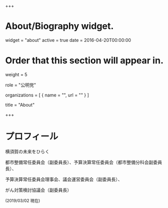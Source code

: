 +++
# About/Biography widget.
widget = "about"
active = true
date = 2016-04-20T00:00:00

# Order that this section will appear in.
weight = 5

role = "公明党"

organizations = [ { name = "", url = "" } ]

title = "About"

+++

# プロフィール

横須賀の未来をひらく

都市整備常任委員会（副委員長）、予算決算常任委員会（都市整備分科会副委員長）、

予算決算常任委員会理事会、議会運営委員会（副委員長）、

がん対策検討協議会（副委員長）

<span style="font-size:small">(2019/03/02 現在)</span>